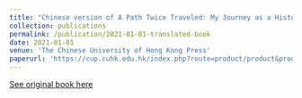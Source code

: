 ```yaml
---
title: "Chinese version of A Path Twice Traveled: My Journey as a Historian of China"
collection: publications
permalink: /publication/2021-01-01-translated-book
date: 2021-01-01
venue: 'The Chinese University of Hong Kong Press'
paperurl: 'https://cup.cuhk.edu.hk/index.php?route=product/product&product_id=4134'
---
```

[See original book here](https://www.hup.harvard.edu/catalog.php?isbn=9780674237292)
